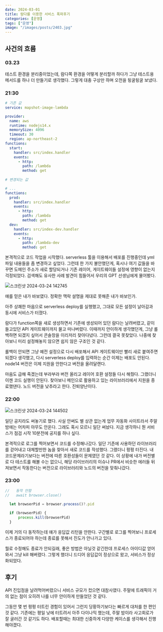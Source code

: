 ```yaml
---
date: 2024-03-01
title: 람다를 이용한 서비스 폭파후기
categories: [운영]
tags: ["운영"]
image: "/images/posts/2403.jpg"
---
```




## 사건의 흐름

### 03.23

테스트 환경을 분리중이었는데, 람다쪽 환경을 어떻게 분리할까 하다가 그냥 테스트용 메서드를 하나 더 만들기로 생각했다.
그렇게 대충 구상만 하며 오전을 뒹굴뒹굴 보냈다.

### 21:30

```yml
# 기존 값
service: mapshot-image-lambda

provider:
  name: aws
  runtime: nodejs14.x
  memorySize: 4096
  timeout: 30
  region: ap-northeast-2
functions:
  start:
    handler: src/index.handler
    events:
      - http:
        path: /lambda
        method: get
        
# 변경되는 값

# ...
functions:
  prod:
    handler: src/index.handler
    events:
      - http:
        path: /lambda
        method: get
  dev:
    handler: src/index-dev.handler
    events:
      - http:
        path: /lambda-dev
        method: get

```


본격적으로 코드 작업을 시작했다. serverless 툴을 이용해서 배포를 진행중인데 yml 파일 내용들을 좀 변경하고 싶었다.
그런데 한 가지 불안했던게, 혹시나 여기 값들을 바꾸면 도메인 주소가 새로 할당되거나 기존 레이어, 게이트웨이들 설정에 영향이 없는지 걱정되었다. 검색해도 유사한 사례 발견이 힘들어서 우리의 GPT 선생님에게 물어봤다.

![스크린샷 2024-03-24 142745](https://github.com/lcw3176/lcw3176.github.io/assets/59993347/e0999d10-325f-48da-95e3-b48354a0a171)

얘를 믿은 내가 바보였다. 정확한 맥락 설명을 제대로 못해준 내가 바보인가.

아주 상쾌한 마음으로 serverless deploy를 실행했고, 그대로 모든 설정이 날아감과 동시에 서비스가 터졌다.

람다가 function쪽을 새로 생성하면서 기존에 생성되어 있던 람다는 날려버렸고, 같이 들고있던 API 게이트웨이까지 물고 떠나버렸다. 이때까지 안이하게 생각했던게, 그냥 롤백하면 되겠지 싶어서 콘솔창을 이리저리 찾아다녔다. 그런데 결국 못찾았다. 나중에 찾아보니 미리 설정해놓지 않으면 쉽지 않은 구조인 것 같다.

롤백이 안되면 그냥 예전 설정으로 다시 배포해서 API 게이트웨이만 빨리 새로 붙여주면 되겠다 생각했고, 다시 serverless deploy를 입력하는 순간 이제는 배포도 안된다. node14 버전은 이제 지원을 안한다고 버전을 올려달랜다.

마음도 급해 죽겠는데 부랴부랴 버전 올리고 레이어 호환 설정들 다시 해줬다. 그랬더니 이젠 코드 실행이 안된다. 찾아보니 메인으로 활용하고 있는 라이브러리에서 지원을 종료했댄다. 노드 버전을 낮추라고 한다. 진퇴양난이다.

### 22:00

![스크린샷 2024-03-24 144502](https://github.com/lcw3176/lcw3176.github.io/assets/59993347/f154b318-7d60-4494-9782-6d1702cac00c)

일단 공지라도 써놓기로 했다. 사실 안써도 별 상관 없는게 업무 자동화 사이트라서 주말 밤에는 어차피 아무도 안온다. 그래도 혹시 모르니 일단 써놨다. 지금 생각하니 뭔 서비스가 점검 시작 10분전에 공지를 하나 싶다.

본격적으로 로그를 찍어보면서 코드를 수정해나갔다. 일단 기존에 사용하던 라이브러리를 걷어내고 대체할만한 놈을 찾아서 새로 코드를 작성했다. 그랬더니 펑펑 터진다. 내 코드문제라기보다는 버전에 따른 호환성들이 문제였던 것 같다. 이 상황에 내가 버전별로 다 테스트를 해볼 수는 없으니, 해당 라이브러리의 이슈나 PR에서 비슷한 에러들 뒤져보면서 작동한다는 버전으로 라이브러리와 노드의 버전을 맞춰나갔다.

### 23:00

```javascript
//   동작 안함
//   await browser.close()
  
  let browserPid = browser.process()?.pid

  if (browserPid) {
      process.kill(browserPid)
  }
```
이제 거의 다 동작하는데 얘가 응답값 리턴을 안한다. 구간별로 로그를 찍어보니 프로세스가 종료되어야 하는데 종료를 못해서 진도가 안나가고 있다.

뭘로 수정해도 종료가 안되길래, 좋은 방법은 아닐것 같긴한데 프로세스 아이디값 얻어와서 그냥 kill 해버렸다. 그렇게 했더니 드디어 응답값이 정상으로 왔고, 서비스가 정상화되었다.

## 후기

API 진입점을 날려먹어버렸으니 서비스 규모가 컸으면 대참사였다. 주말에 트래픽이 거의 없는 점이 오히려 나를 너무 안이하게 만들었던 것 같다.

그동안 몇 번 펑펑 터트린 경험이 있어서 그런지 당황하기보다는 빠르게 대처를 한 편인것 같다. 기존에는 평일 낮에 터트려서 아주 다이나믹 했는데, 주말 밤이라 사고회로가 잘 굴러간 것 같기도 하다. 배포할때는 최대한 신중하게 다양한 케이스를 생각해서 진행해야겠다.
